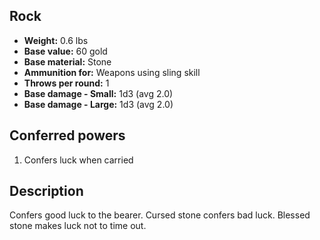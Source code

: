 ## Rock

- **Weight:** 0.6 lbs
- **Base value:** 60 gold
- **Base material:** Stone
- **Ammunition for:** Weapons using sling skill
- **Throws per round:** 1
- **Base damage - Small:** 1d3 (avg 2.0)
- **Base damage - Large:** 1d3 (avg 2.0)

## Conferred powers

1. Confers luck when carried

## Description

Confers good luck to the bearer. Cursed stone confers bad luck. Blessed stone makes luck not to time out.

